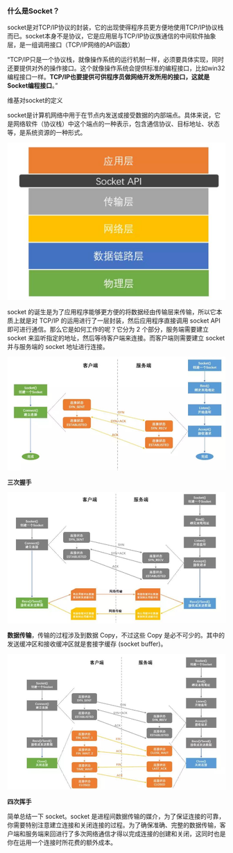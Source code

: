 ### 什么是Socket？

socket是对TCP/IP协议的封装，它的出现使得程序员更方便地使用TCP/IP协议栈而已。socket本身不是协议，它是应用层与TCP/IP协议族通信的中间软件抽象层，是一组调用接口（TCP/IP网络的API函数）



“TCP/IP只是一个协议栈，就像操作系统的运行机制一样，必须要具体实现，同时还要提供对外的操作接口。这个就像操作系统会提供标准的编程接口，比如win32编程接口一样。**TCP/IP也要提供可供程序员做网络开发所用的接口，这就是Socket编程接口**。”



维基对socket的定义

socket是计算机网络中用于在节点内发送或接受数据的内部端点。具体来说，它是网络软件（协议栈）中这个端点的一种表示，包含通信协议、目标地址、状态等，是系统资源的一种形式。

![image-20210606214716994](../img/image-20210606214716994.png)

socket 的诞生是为了应用程序能够更方便的将数据经由传输层来传输，所以它本质上就是对 TCP/IP 的运用进行了一层封装，然后应用程序直接调用 socket API 即可进行通信。那么它是如何工作的呢？它分为 2 个部分，服务端需要建立 socket 来监听指定的地址，然后等待客户端来连接。而客户端则需要建立 socket 并与服务端的 socket 地址进行连接。

![image-20210606215352534](../img/image-20210606215352534.png)

**三次握手**

![image-20210606215419250](../img/image-20210606215419250.png)

**数据传输**，传输的过程涉及到数据 Copy，不过这些 Copy 是必不可少的。其中的发送缓冲区和接收缓冲区就是套接字缓存 (socket buffer)。

![image-20210606215455114](../img/image-20210606215455114.png)

**四次挥手**

简单总结一下 socket。socket 是进程间数据传输的媒介，为了保证连接的可靠，你需要特别注意建立连接和关闭连接的过程。为了确保准确、完整的数据传输，客户端和服务端来回进行了多次网络通信才得以完成连接的创建和关闭，这同时也是你在运用一个连接时所花费的额外成本。

